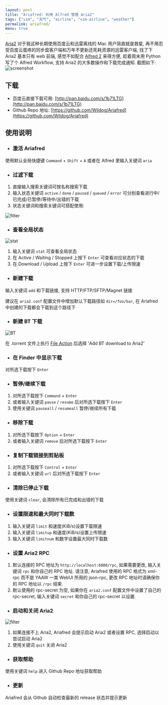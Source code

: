 ```yaml
---
layout: post
title: "Ariafred: 利用 Alfred 管理 Aria2"
tags: ["vim", "天气", "airline", "vim-airline", "weather"]
permalink: ariafred/
menu: true
---
```


[Aria2](https://aria2.github.io) 对于我这种长期使用百度云和迅雷离线的 Mac 用户简直就是救星, 再不用忍受百度云蛋疼的同步盘客户端和万年不更新还死耗资源的迅雷客户端, 找了下 Aria2 基本只有 web 前端, 感觉不如配合 [Alfred 2](https://www.alfredapp.com) 来得方便, 趁着周末用 Python 写了个 Alfred Workflow, 支持 Aria2 的大多数操作和下载完成通知. 截图如下:
![screenshot](http://7xqhhm.com1.z0.glb.clouddn.com/images/ariafred.gif)

## 下载

- 百度云直接下载可用: [http://pan.baidu.com/s/1b71LTG](http://pan.baidu.com/s/1b71LTG)
- Github Repo 地址: [https://github.com/Wildog/Ariafred](https://github.com/Wildog/Ariafred)

## 使用说明

* ### 激活 Ariafred

使用默认全局快捷键 `Command` + `Shift` + `A` 或者在 Alfred 里输入关键词 `aria`

* ### 过滤下载

1. 直接输入搜索关键词可按名称搜索下载
2. 输入状态关键词 `active` / `done` / `paused` / `queued` / `error` 可分别查看进行中/已完成/已暂停/等待中/出错的下载
3. 状态关键词和搜索关键词可搭配使用:

![filter](http://7xqhhm.com1.z0.glb.clouddn.com/images/filter.png)

* ### 查看全局状态

![stat](http://7xqhhm.com1.z0.glb.clouddn.com/images/stat.png)

1. 输入关键词 `stat` 可查看全局状态
2. 在 Active / Waiting / Stopped 上按下 `Enter` 可查看对应状态的下载
3. 在 Download / Upload 上按下 `Enter` 可进一步设置下载/上传限速

* ### 新建下载

输入关键词 `add` 和下载链接, 支持 HTTP/FTP/SFTP/Magnet 链接

建议在 `aria2.conf` 配置文件中增加默认下载路径如 `dir=/foo/bar`, 在 Ariafred 中创建的下载都会下载到这个路径下

* ### 新建 BT 下载

![BT](http://7xqhhm.com1.z0.glb.clouddn.com/images/bt.png)

在 .torrent 文件上执行 [File Action](https://www.alfredapp.com/help/features/file-search/#file-actions) 后选择 'Add BT download to Aria2'

* ### 在 Finder 中显示下载

对所选下载按下 `Enter`

* ### 暂停/继续下载

1. 对所选下载按下 `Command` + `Enter`
2. 或者输入关键词 `pause` / `resume` 后对所选下载按下 `Enter`
3. 使用关键词 `pauseall` / `resumeall` 暂停/继续所有下载

* ### 移除下载

1. 对所选下载按下 `Option` + `Enter`
2. 或者输入关键词 `remove` 后对所选下载按下 `Enter`

* ### 复制下载链接到剪贴板

1. 对所选下载按下 `Control` + `Enter`
2. 或者输入关键词 `url` 后对所选下载按下 `Enter`

* ### 清除已停止下载

使用关键词 `clear`, 会清除所有已完成和出错的下载

* ### 设置限速和最大同时下载数

1. 输入关键词 `limit` 和速度(KiB/s)设置下载限速
2. 输入关键词 `limitup` 和速度(KiB/s)设置上传限速
3. 输入关键词 `limitnum` 和数字设置最大同时下载数

* ### 设置 Aria2 RPC

1. 默认连接的 RPC 地址为 `http://localhost:6800/rpc`, 如果需要更改, 输入关键词 `rpc` 和你自己的 RPC 地址. 请注意, Ariafred 使用的 RPC 格式为 xml-rpc 而不是 YAAW 一类 WebUI 所用的 json-rpc, 更改 RPC 地址时请确保你的 RPC 地址以 `/rpc` 结束.
2. 默认使用的 rpc-secret 为空, 如果你在 `aria2.conf` 配置文件中设置了自己的 rpc-secret, 输入关键词 `secret` 和你自己的 rpc-secret 以设置.

* ### 启动和关闭 Aria2

![filter](http://7xqhhm.com1.z0.glb.clouddn.com/images/run.png)

1. 如果连接不上 Aria2, Ariafred 会提示启动 Aria2 或者设置 RPC, 选择启动以尝试启动 Aria2
2. 使用关键词 `quit` 关闭 Aria2

* ### 获取帮助

使用关键词 `help` 进入 Github Repo 地址获取帮助

* ### 更新

Ariafred 会从 Github 自动检查最新的 release 状态并提示更新
